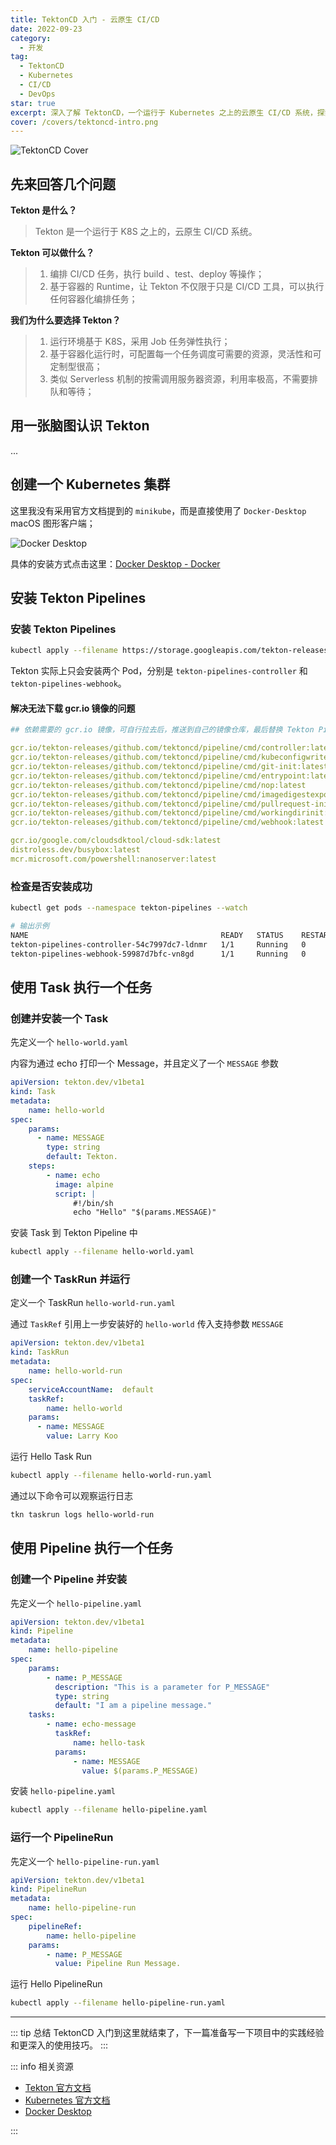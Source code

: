 ```yaml
---
title: TektonCD 入门 - 云原生 CI/CD
date: 2022-09-23
category:
  - 开发
tag:
  - TektonCD
  - Kubernetes
  - CI/CD
  - DevOps
star: true
excerpt: 深入了解 TektonCD，一个运行于 Kubernetes 之上的云原生 CI/CD 系统，探索其核心概念和实践应用。
cover: /covers/tektoncd-intro.png
---
```


![TektonCD Cover](./tektoncd-intro/cover.png)

## 先来回答几个问题

**Tekton 是什么？**

> Tekton 是一个运行于 K8S 之上的，云原生 CI/CD 系统。

**Tekton 可以做什么？**

> 1. 编排 CI/CD 任务，执行 build 、test、deploy 等操作；
> 2. 基于容器的 Runtime，让 Tekton 不仅限于只是 CI/CD 工具，可以执行任何容器化编排任务；

**我们为什么要选择 Tekton？**

> 1. 运行环境基于 K8S，采用 Job 任务弹性执行；
> 2. 基于容器化运行时，可配置每一个任务调度可需要的资源，灵活性和可定制型很高；
> 3. 类似 Serverless 机制的按需调用服务器资源，利用率极高，不需要排队和等待；

<!-- more -->

## 用一张脑图认识 Tekton

...

## 创建一个 Kubernetes 集群

这里我没有采用官方文档提到的 `minikube`，而是直接使用了 `Docker-Desktop` macOS 图形客户端；

![Docker Desktop](./tektoncd-intro/docker-desktop.png)

具体的安装方式点击这里：[Docker Desktop - Docker](https://www.docker.com/products/docker-desktop/)

## 安装 Tekton Pipelines

### 安装 Tekton Pipelines

```bash
kubectl apply --filename https://storage.googleapis.com/tekton-releases/pipeline/latest/release.yaml
```

Tekton 实际上只会安装两个 Pod，分别是 `tekton-pipelines-controller` 和 `tekton-pipelines-webhook`。

#### 解决无法下载 gcr.io 镜像的问题

```yaml
## 依赖需要的 gcr.io 镜像，可自行拉去后，推送到自己的镜像仓库，最后替换 Tekton Pipelines release.yaml 中的相关域名

gcr.io/tekton-releases/github.com/tektoncd/pipeline/cmd/controller:latest
gcr.io/tekton-releases/github.com/tektoncd/pipeline/cmd/kubeconfigwriter:latest
gcr.io/tekton-releases/github.com/tektoncd/pipeline/cmd/git-init:latest
gcr.io/tekton-releases/github.com/tektoncd/pipeline/cmd/entrypoint:latest
gcr.io/tekton-releases/github.com/tektoncd/pipeline/cmd/nop:latest
gcr.io/tekton-releases/github.com/tektoncd/pipeline/cmd/imagedigestexporter:latest
gcr.io/tekton-releases/github.com/tektoncd/pipeline/cmd/pullrequest-init:latest
gcr.io/tekton-releases/github.com/tektoncd/pipeline/cmd/workingdirinit:latest
gcr.io/tekton-releases/github.com/tektoncd/pipeline/cmd/webhook:latest

gcr.io/google.com/cloudsdktool/cloud-sdk:latest
distroless.dev/busybox:latest
mcr.microsoft.com/powershell:nanoserver:latest
```

### 检查是否安装成功

```bash
kubectl get pods --namespace tekton-pipelines --watch

# 输出示例
NAME                                           READY   STATUS    RESTARTS   AGE
tekton-pipelines-controller-54c7997dc7-ldnmr   1/1     Running   0          3d
tekton-pipelines-webhook-59987d7bfc-vn8gd      1/1     Running   0          3d
```

## 使用 Task 执行一个任务

### 创建并安装一个 Task

先定义一个 `hello-world.yaml`

内容为通过 echo 打印一个 Message，并且定义了一个 `MESSAGE` 参数

```yaml
apiVersion: tekton.dev/v1beta1
kind: Task
metadata:
    name: hello-world
spec:
    params:
      - name: MESSAGE
        type: string
        default: Tekton.
    steps:
        - name: echo
          image: alpine
          script: |
              #!/bin/sh
              echo "Hello" "$(params.MESSAGE)"
```

安装 Task 到 Tekton Pipeline 中

```bash
kubectl apply --filename hello-world.yaml
```

### 创建一个 TaskRun 并运行

定义一个 TaskRun `hello-world-run.yaml`

通过 `TaskRef` 引用上一步安装好的 `hello-world`
传入支持参数 `MESSAGE`

```yaml
apiVersion: tekton.dev/v1beta1
kind: TaskRun
metadata:
    name: hello-world-run
spec:
    serviceAccountName:  default
    taskRef:
        name: hello-world
    params:
      - name: MESSAGE
        value: Larry Koo
```

运行 Hello Task Run

```bash
kubectl apply --filename hello-world-run.yaml
```

通过以下命令可以观察运行日志

```bash
tkn taskrun logs hello-world-run
```

## 使用 Pipeline 执行一个任务

### 创建一个 Pipeline 并安装

先定义一个 `hello-pipeline.yaml`

```yaml
apiVersion: tekton.dev/v1beta1
kind: Pipeline
metadata:
    name: hello-pipeline
spec:
    params:
        - name: P_MESSAGE
          description: "This is a parameter for P_MESSAGE"
          type: string
          default: "I am a pipeline message."
    tasks:
        - name: echo-message
          taskRef:
              name: hello-task
          params:
              - name: MESSAGE
                value: $(params.P_MESSAGE)
```

安装 `hello-pipeline.yaml`

```bash
kubectl apply --filename hello-pipeline.yaml
```

### 运行一个 PipelineRun

先定义一个 `hello-pipeline-run.yaml`

```yaml
apiVersion: tekton.dev/v1beta1
kind: PipelineRun
metadata:
    name: hello-pipeline-run
spec:
    pipelineRef:
        name: hello-pipeline
    params:
        - name: P_MESSAGE
          value: Pipeline Run Message.
```

运行 Hello PipelineRun

```bash
kubectl apply --filename hello-pipeline-run.yaml
```

---

::: tip 总结
TektonCD 入门到这里就结束了，下一篇准备写一下项目中的实践经验和更深入的使用技巧。
:::

::: info 相关资源

- [Tekton 官方文档](https://tekton.dev/)
- [Kubernetes 官方文档](https://kubernetes.io/)
- [Docker Desktop](https://www.docker.com/products/docker-desktop/)

:::